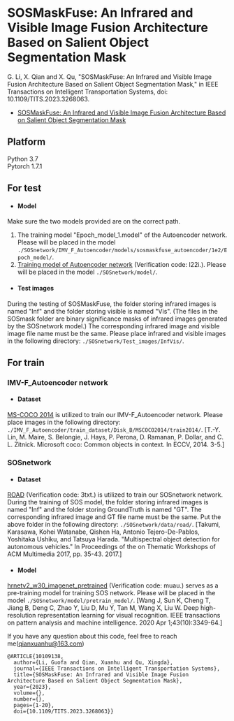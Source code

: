 # SOSMaskFuse: An Infrared and Visible Image Fusion Architecture Based on Salient Object Segmentation Mask

G. Li, X. Qian and X. Qu, "SOSMaskFuse: An Infrared and Visible Image Fusion Architecture Based on Salient Object Segmentation Mask," in IEEE Transactions on Intelligent Transportation Systems, doi: 10.1109/TITS.2023.3268063.
- [SOSMaskFuse: An Infrared and Visible Image Fusion Architecture Based on Salient Object Segmentation Mask](https://ieeexplore.ieee.org/abstract/document/10109138) 

## Platform
Python 3.7  
Pytorch 1.7.1

## For test
- #### Model
Make sure the two models provided are on the correct path.
1. The training model "Epoch_model_1.model" of the Autoencoder network. Please will be placed in the model `./SOSnetwork/IMV_F_Autoencoder/models/sosmaskfuse_autoencoder/1e2/Epoch_model/`.
2. [Training model of Autoencoder network](https://pan.baidu.com/s/11nz_Cs45VbjIwsOmQeb5AQ?pwd=l22i) (Verification code: l22i.). Please will be placed in the model `./SOSnetwork/model/`.
- #### Test images
During the testing of SOSMaskFuse, the folder storing infrared images is named "Inf" and the folder storing visible is named "Vis". (The files in the SOSmask folder are binary significance masks of infrared images generated by the SOSnetwork model.) The corresponding infrared image and visible image file name must be the same. Please place infrared and visible images in the following directory: `./SOSnetwork/Test_images/InfVis/`.



## For train
### IMV-F_Autoencoder network
- #### Dataset
[MS-COCO 2014](http://images.cocodataset.org/zips/train2014.zip) is utilized to train our IMV-F_Autoencoder network. Please place images in the following directory: `./IMV_F_Autoencoder/train_dataset/Disk_B/MSCOCO2014/train2014/`. 
[T.-Y. Lin, M. Maire, S. Belongie, J. Hays, P. Perona, D. Ramanan, P. Dollar, and C. L. Zitnick. Microsoft coco: Common objects in context. In ECCV, 2014. 3-5.]

### SOSnetwork
- #### Dataset
[ROAD](https://pan.baidu.com/s/1XmgbVkLgSn9-D83uZRN_DQ?pwd=3txt) (Verification code: 3txt.) is utilized to train our SOSnetwork network. During the training of SOS model, the folder storing infrared images is named "Inf" and the folder storing GroundTruth is named "GT". The corresponding infrared image and GT file name must be the same. Put the above folder in the following directory: `./SOSnetwork/data/road/`. 
[Takumi, Karasawa, Kohei Watanabe, Qishen Ha, Antonio Tejero-De-Pablos, Yoshitaka Ushiku, and Tatsuya Harada. "Multispectral object detection for autonomous vehicles." In Proceedings of the on Thematic Workshops of ACM Multimedia 2017, pp. 35-43. 2017.]
- #### Model
[hrnetv2_w30_imagenet_pretrained](https://pan.baidu.com/s/1KtDiRjz0hWWGCeQkdOdGhg?pwd=muau) (Verification code: muau.) serves as a pre-training model for training SOS network. Please will be placed in the model `./SOSnetwork/model/pretrain_model/`. 
[Wang J, Sun K, Cheng T, Jiang B, Deng C, Zhao Y, Liu D, Mu Y, Tan M, Wang X, Liu W. Deep high-resolution representation learning for visual recognition. IEEE transactions on pattern analysis and machine intelligence. 2020 Apr 1;43(10):3349-64.]

If you have any question about this code, feel free to reach me(qianxuanhu@163.com) 


```
@ARTICLE{10109138,
  author={Li, Guofa and Qian, Xuanhu and Qu, Xingda},
  journal={IEEE Transactions on Intelligent Transportation Systems}, 
  title={SOSMaskFuse: An Infrared and Visible Image Fusion Architecture Based on Salient Object Segmentation Mask}, 
  year={2023},
  volume={},
  number={},
  pages={1-20},
  doi={10.1109/TITS.2023.3268063}}
```
